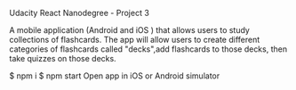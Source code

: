 Udacity React Nanodegree - Project 3

A mobile application (Android and iOS ) that allows users to study collections of flashcards. The app will allow users to create different categories of flashcards called "decks",add flashcards to those decks, then take quizzes on those decks.

$ npm i
$ npm start
Open app in iOS or Android simulator